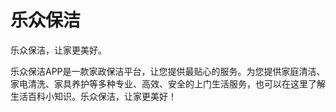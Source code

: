 # 乐众保洁
乐众保洁，让家更美好。

乐众保洁APP是一款家政保洁平台，让您提供最贴心的服务。为您提供家庭清洁、家电清洗、家具养护等多种专业、高效、安全的上门生活服务，也可以在这里了解生活百科小知识。乐众保洁，让家更美好！


